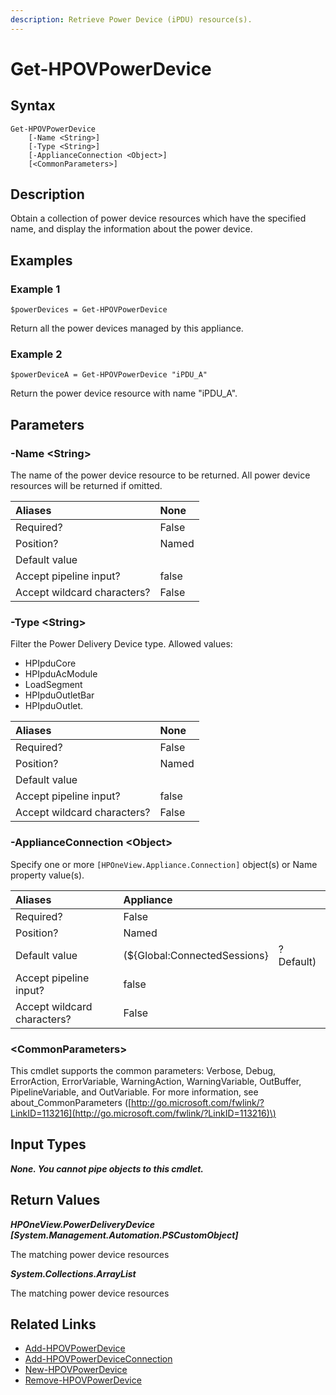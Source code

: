 ```yaml
---
description: Retrieve Power Device (iPDU) resource(s).
---
```


# Get-HPOVPowerDevice

## Syntax

```text
Get-HPOVPowerDevice
    [-Name <String>]
    [-Type <String>]
    [-ApplianceConnection <Object>]
    [<CommonParameters>]
```

## Description

Obtain a collection of power device resources which have the specified name, and display the information about the power device.

## Examples

### Example 1

```text
$powerDevices = Get-HPOVPowerDevice
```

Return all the power devices managed by this appliance.

### Example 2

```text
$powerDeviceA = Get-HPOVPowerDevice "iPDU_A"
```

Return the power device resource with name "iPDU\_A".

## Parameters

### -Name &lt;String&gt;

The name of the power device resource to be returned. All power device resources will be returned if omitted.

| Aliases | None |
| :--- | :--- |
| Required? | False |
| Position? | Named |
| Default value |  |
| Accept pipeline input? | false |
| Accept wildcard characters? | False |

### -Type &lt;String&gt;

Filter the Power Delivery Device type. Allowed values:

* HPIpduCore
* HPIpduAcModule
* LoadSegment
* HPIpduOutletBar
* HPIpduOutlet.

| Aliases | None |
| :--- | :--- |
| Required? | False |
| Position? | Named |
| Default value |  |
| Accept pipeline input? | false |
| Accept wildcard characters? | False |

### -ApplianceConnection &lt;Object&gt;

Specify one or more `[HPOneView.Appliance.Connection]` object\(s\) or Name property value\(s\).

| Aliases | Appliance |  |
| :--- | :--- | :--- |
| Required? | False |  |
| Position? | Named |  |
| Default value | \(${Global:ConnectedSessions} | ? Default\) |
| Accept pipeline input? | false |  |
| Accept wildcard characters? | False |  |

### &lt;CommonParameters&gt;

This cmdlet supports the common parameters: Verbose, Debug, ErrorAction, ErrorVariable, WarningAction, WarningVariable, OutBuffer, PipelineVariable, and OutVariable. For more information, see about\_CommonParameters \([http://go.microsoft.com/fwlink/?LinkID=113216](http://go.microsoft.com/fwlink/?LinkID=113216)\)

## Input Types

_**None. You cannot pipe objects to this cmdlet.**_

## Return Values

_**HPOneView.PowerDeliveryDevice \[System.Management.Automation.PSCustomObject\]**_

The matching power device resources

_**System.Collections.ArrayList**_ 

The matching power device resources

## Related Links

* [Add-HPOVPowerDevice](add-hpovpowerdevice.md)
* [Add-HPOVPowerDeviceConnection]()
* [New-HPOVPowerDevice]()
* [Remove-HPOVPowerDevice]()

